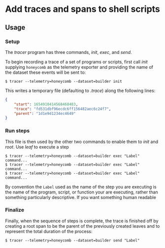 Add traces and spans to shell scripts
=====================================

Usage
-----

### Setup

The _tracer_ program has three commands, _init_, _exec_, and _send_.

To begin recording a trace of a set of programs or scripts, first call _init_
supplying `honeycomb` as the telemetry exporter and providing the name of the
dataset these events will be sent to:

```
$ tracer --telemetry=honeycomb --dataset=builder init
```

This writes a temporary file (defaulting to _.trace_) along the following
lines:

```json
{
    "start": 1654910414568468483,
    "trace": "fd531dbf96ecdc6ff156482aec6c24f7",
    "parent": "1d1e9d1234ec4649"
}
```

### Run steps

This file is then used by the other two commands to enable them to _init_ and
_root_. Use _leaf_ to execute a step

```
$ tracer --telemetry=honeycomb --dataset=builder exec "Label" command...
$ tracer --telemetry=honeycomb --dataset=builder exec "Label" command...
$ tracer --telemetry=honeycomb --dataset=builder exec "Label" command...
```

By convention the `Label` used as the name of the step you are executing is
the name of the program, script, or function your are executing, rather than
something particularly descriptive. If you want something human readable

### Finalize

Finally, when the sequence of steps is complete, the trace is finished off by
creating a root span to be the parent of the previously created leaves and to
represent the total duration of the process:

```
$ tracer --telemetry=honeycomb --dataset=builder send "Label"
```

<!--
Might help:
```
$ alias trace=tracer --telemetry=honeycomb --dataset=builder
```
-->
